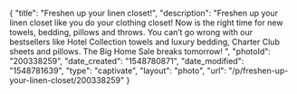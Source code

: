 {
    "title": "Freshen up your linen closet!",
    "description": "Freshen up your linen closet like you do your clothing closet! Now is the right time for new towels, bedding, pillows and throws. You can’t go wrong with our bestsellers like Hotel Collection towels and luxury bedding, Charter Club sheets and pillows. The Big Home Sale breaks tomorrow! ",
    "photoId": "200338259",
    "date_created": "1548780871",
    "date_modified": "1548781639",
    "type": "captivate",
    "layout": "photo",
    "url": "\/p\/freshen-up-your-linen-closet\/200338259"
}